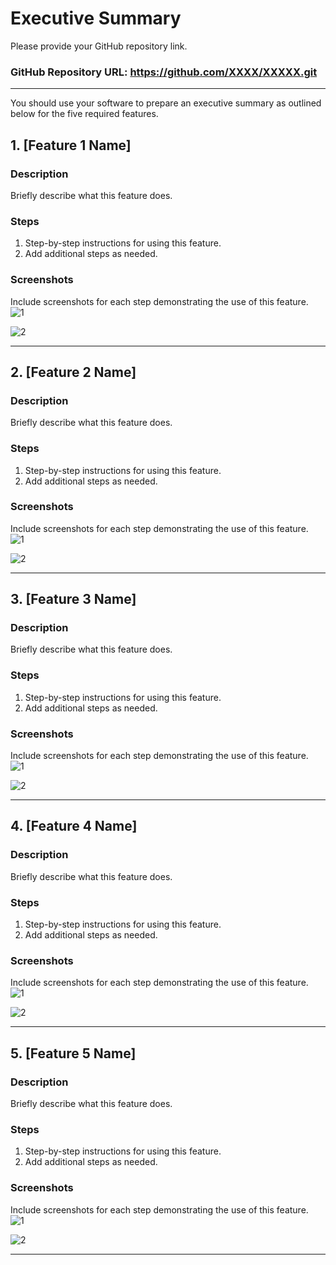 # Executive Summary

Please provide your GitHub repository link.
### GitHub Repository URL: https://github.com/XXXX/XXXXX.git

---

You should use your software to prepare an executive summary as outlined below for the five required features.

## 1. [Feature 1 Name]
### Description  
Briefly describe what this feature does.

### Steps
1. Step-by-step instructions for using this feature.
2. Add additional steps as needed.

### Screenshots
Include screenshots for each step demonstrating the use of this feature.  
![1](./visual_design.png)

![2](./visual_design.png)

---

## 2. [Feature 2 Name]
### Description  
Briefly describe what this feature does.

### Steps
1. Step-by-step instructions for using this feature.
2. Add additional steps as needed.

### Screenshots
Include screenshots for each step demonstrating the use of this feature.  
![1](./visual_design.png)

![2](./visual_design.png)

---

## 3. [Feature 3 Name]
### Description  
Briefly describe what this feature does.

### Steps
1. Step-by-step instructions for using this feature.
2. Add additional steps as needed.

### Screenshots
Include screenshots for each step demonstrating the use of this feature.    
![1](./visual_design.png)

![2](./visual_design.png)


---

## 4. [Feature 4 Name]
### Description  
Briefly describe what this feature does.

### Steps
1. Step-by-step instructions for using this feature.
2. Add additional steps as needed.

### Screenshots
Include screenshots for each step demonstrating the use of this feature.    
![1](./visual_design.png)

![2](./visual_design.png)


---

## 5. [Feature 5 Name]
### Description  
Briefly describe what this feature does.

### Steps
1. Step-by-step instructions for using this feature.
2. Add additional steps as needed.

### Screenshots
Include screenshots for each step demonstrating the use of this feature.    
![1](./visual_design.png)

![2](./visual_design.png)


---
